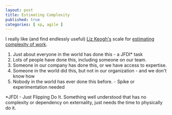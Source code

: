 ```yaml
---
layout: post
title: Estimating Complexity
published: true 
categories: [ xp, agile ]
---
```


I really like (and find endlessly useful) <a href="https://twitter.com/lunivore">Liz Keogh's</a> scale for 
<a href="https://lizkeogh.com/2013/07/21/estimating-complexity/">estimating complexity of work</a>.

<ol>
<li>Just about everyone in the world has done this - a JFDI* task</li>
<li>Lots of people have done this, including someone on our team.</li>
<li>Someone in our company has done this, or we have access to expertise.</li>
<li>Someone in the world did this, but not in our organization - and we don't know how</li>
<li>Nobody in the world has ever done this before. - Spike or experimentation needed</li>
</ol>


*JFDI - Just Flipping Do It. Something well understood that has no complexity or dependency on externality, 
just needs the time to physically do it.
